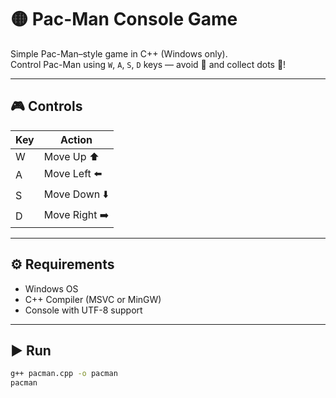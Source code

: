 # 🟡 Pac-Man Console Game

Simple Pac-Man–style game in C++ (Windows only).  
Control Pac-Man using `W`, `A`, `S`, `D` keys — avoid 👻 and collect dots 🍒!

---

## 🎮 Controls

| Key | Action      |
|-----|-------------|
| W   | Move Up ⬆️   |
| A   | Move Left ⬅️ |
| S   | Move Down ⬇️ |
| D   | Move Right ➡️|

---

## ⚙️ Requirements

- Windows OS 
- C++ Compiler (MSVC or MinGW)  
- Console with UTF-8 support

---

## ▶️ Run

```bash
g++ pacman.cpp -o pacman
pacman
